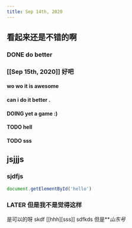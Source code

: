 ```yaml
---
title: Sep 14th, 2020
---
```


## 看起来还是不错的啊
### DONE do better
### [[Sep 15th, 2020]] 好吧
#### wo wo it is awesome
#### can i do it better .
#### DOING yet a game :)
#### TODO hell
#### TODO sss
## jsjjjs
### sjdfjs
```js
document.getElementById('hello')
```
### LATER 但是我不是觉得这样
是可以的呀 skdf
[[hhh][sss]] sdfkds
但是***山东号*
